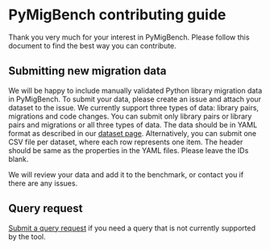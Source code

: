 # PyMigBench contributing guide
Thank you very much for your interest in PyMigBench.
Please follow this document to find the best way you can contribute.

## Submitting new migration data
We will be happy to include manually validated Python library migration data in PyMigBench.
To submit your data, please create an issue and attach your dataset to the issue.
We currently support three types of data: library pairs, migrations and code changes.
You can submit only library pairs or library pairs and migrations or all three types of data.
The data should be in YAML format as described in our [dataset page](https://ualberta-smr.github.io/PyMigBench/dataset).
Alternatively, you can submit one CSV file per dataset, where each row represents one item.
The header should be same as the properties in the YAML files.
Please leave the IDs blank.

We will review your data and add it to the benchmark, or contact you if there are any issues. 

## Query request
[Submit a query request]([issues/new?template=query-request.md](https://github.com/ualberta-smr/PyMigBench/issues/new?template=query-request.md)) if you need a query that is not currently supported by the tool.

